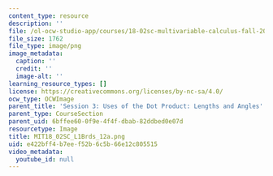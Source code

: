 ```yaml
---
content_type: resource
description: ''
file: /ol-ocw-studio-app/courses/18-02sc-multivariable-calculus-fall-2010/e422bff4b7eef52b6c5b66e12c805515_MIT18_02SC_L1Brds_12a.png
file_size: 1762
file_type: image/png
image_metadata:
  caption: ''
  credit: ''
  image-alt: ''
learning_resource_types: []
license: https://creativecommons.org/licenses/by-nc-sa/4.0/
ocw_type: OCWImage
parent_title: 'Session 3: Uses of the Dot Product: Lengths and Angles'
parent_type: CourseSection
parent_uid: 6bffee60-0f9e-4f4f-dbab-82ddbed0e07d
resourcetype: Image
title: MIT18_02SC_L1Brds_12a.png
uid: e422bff4-b7ee-f52b-6c5b-66e12c805515
video_metadata:
  youtube_id: null
---
```

